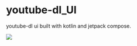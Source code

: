 # youtube-dl_UI



youtube-dl ui built with kotlin and jetpack compose.

<img src="https://i.ibb.co/fd0nZ92/youtube-dl.png"/>


